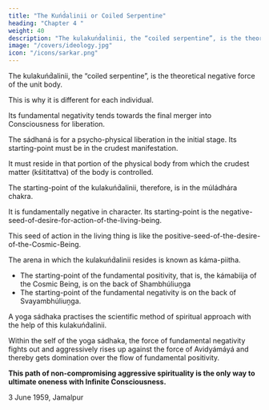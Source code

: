 ```yaml
---
title: "The Kuńd́alinii or Coiled Serpentine"
heading: "Chapter 4 "
weight: 40
description: "The kulakuńd́alinii, the “coiled serpentine”, is the theoretical negative force of the unit body. This is why it is different for each individual."
image: "/covers/ideology.jpg"
icon: "/icons/sarkar.png"
---
```





The kulakuńd́alinii, the “coiled serpentine”, is the theoretical negative force of the unit body. 

This is why it is different for each individual.

Its fundamental negativity tends towards the final merger into <!-- Puruśa --> Consciousness for liberation.<!--  attaining mokśa, is called . -->


The sádhaná is for a psycho-physical liberation in the initial stage. Its starting-point must be in the crudest manifestation.

It must reside in that portion of the physical body from which the crudest matter (kśititattva) of the body is controlled. 

The starting-point of the kulakuńd́alinii, therefore, is in the múládhára chakra. 

It is fundamentally negative in character. Its starting-point is the negative-seed-of-desire-for-action-of-the-living-being.  <!-- kámabiija --> 

This seed of action in the living thing is like the <!--  is the same as the point from which the positive resultant force of Prakrti got expressed is the  kámabiija, or icchábiija ,--> positive-seed-of-the-desire-of-the-Cosmic-Being.

The arena in which the kulakuńd́alinii resides is known as káma-piitha. 

- The starting-point of the fundamental positivity, that is, the kámabiija of the Cosmic Being, is on the back of Shambhúliuṋga
- The starting-point of the fundamental negativity is on the back of Svayambhúliuṋga. 


A yoga sádhaka practises the scientific method of spiritual approach with the help of this kulakuńd́alinii.

Within the self of the yoga sádhaka, the force of fundamental negativity fights out and aggressively rises up against the force of Avidyámáyá and thereby gets domination over the flow of fundamental positivity. 

**This path of non-compromising aggressive spirituality is the only way to ultimate oneness with Infinite Consciousness.**

3 June 1959, Jamalpur


